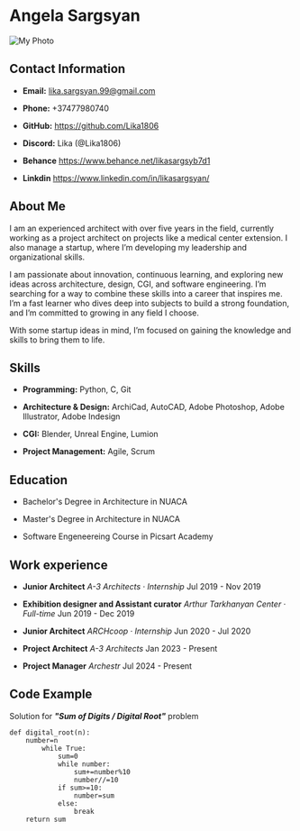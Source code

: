 
# Angela Sargsyan

![My Photo](./images/my_image.jpeg)



## Contact Information

-  **Email:** lika.sargsyan.99@gmail.com

-  **Phone:** +37477980740

-  **GitHub:** https://github.com/Lika1806

-  **Discord:** Lika (@Lika1806)
- **Behance** https://www.behance.net/likasargsyb7d1
- **Linkdin** https://www.linkedin.com/in/likasargsyan/

  

## About Me

I am an experienced architect with over five years in the field, currently working as a project architect on projects like a medical center extension. I also manage a startup, where I’m developing my leadership and organizational skills.

  

I am passionate about innovation, continuous learning, and exploring new ideas across architecture, design, CGI, and software engineering. I’m searching for a way to combine these skills into a career that inspires me. I’m a fast learner who dives deep into subjects to build a strong foundation, and I’m committed to growing in any field I choose.

  

With some startup ideas in mind, I’m focused on gaining the knowledge and skills to bring them to life.

  

## Skills

- **Programming:** Python, C, Git

- **Architecture & Design:** ArchiCad, AutoCAD, Adobe Photoshop, Adobe Illustrator, Adobe Indesign

- **CGI:** Blender, Unreal Engine, Lumion

- **Project Management:** Agile, Scrum

  

## Education

- Bachelor's Degree in Architecture in NUACA

- Master's Degree in Architecture in NUACA

- Software Engeneereing Course in Picsart Academy

  

## Work experience

- **Junior Architect**
*A-3 Architects · Internship*
Jul 2019 - Nov 2019

- **Exhibition designer and Assistant curator**
*Arthur Tarkhanyan Center · Full-time*
Jun 2019 - Dec 2019

- **Junior Architect**
*ARCHcoop · Internship*
Jun 2020 - Jul 2020

- **Project Architect**
*A-3 Architects*
Jan 2023 - Present

- **Project Manager**
*Archestr*
Jul 2024 - Present

  
  

## Code Example

Solution for ***"Sum of Digits / Digital Root"*** problem

	def digital_root(n):
		number=n
			while True:
				sum=0
				while number:
					sum+=number%10
					number//=10
				if sum>=10:
					number=sum
				else:
					break
		return sum